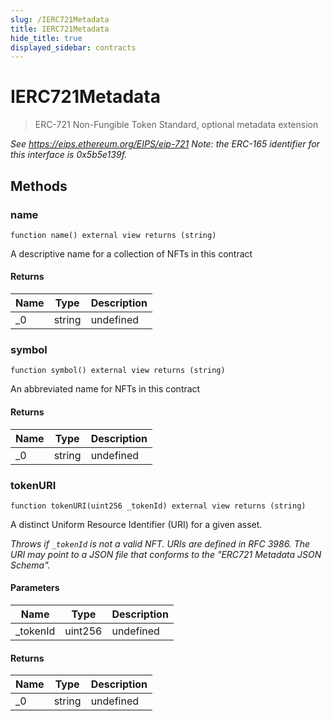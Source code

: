 ```yaml
---
slug: /IERC721Metadata
title: IERC721Metadata
hide_title: true
displayed_sidebar: contracts
---
```


# IERC721Metadata

> ERC-721 Non-Fungible Token Standard, optional metadata extension

_See https://eips.ethereum.org/EIPS/eip-721 Note: the ERC-165 identifier for this interface is 0x5b5e139f._

## Methods

### name

```solidity
function name() external view returns (string)
```

A descriptive name for a collection of NFTs in this contract

#### Returns

| Name | Type   | Description |
| ---- | ------ | ----------- |
| \_0  | string | undefined   |

### symbol

```solidity
function symbol() external view returns (string)
```

An abbreviated name for NFTs in this contract

#### Returns

| Name | Type   | Description |
| ---- | ------ | ----------- |
| \_0  | string | undefined   |

### tokenURI

```solidity
function tokenURI(uint256 _tokenId) external view returns (string)
```

A distinct Uniform Resource Identifier (URI) for a given asset.

_Throws if `_tokenId` is not a valid NFT. URIs are defined in RFC 3986. The URI may point to a JSON file that conforms to the &quot;ERC721 Metadata JSON Schema&quot;._

#### Parameters

| Name      | Type    | Description |
| --------- | ------- | ----------- |
| \_tokenId | uint256 | undefined   |

#### Returns

| Name | Type   | Description |
| ---- | ------ | ----------- |
| \_0  | string | undefined   |

